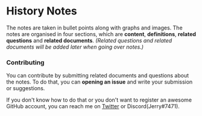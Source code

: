 # History Notes

The notes are taken in bullet points along with graphs and images. The notes are organised in four sections, which are **content**, **definitions**, **related questions** and **related documents**. *(Related questions and related documents will be added later when going over notes.)* 

### Contributing

You can contribute by submitting related documents and questions about the notes. To do that, you can **opening an issue** and write your submission or suggestions. 

If you don't know how to do that or you don't want to register an awesome GitHub account, you can reach me on [Twitter](https://twitter.com/@Jerry74823160) or Discord(Jerry#7471). 

